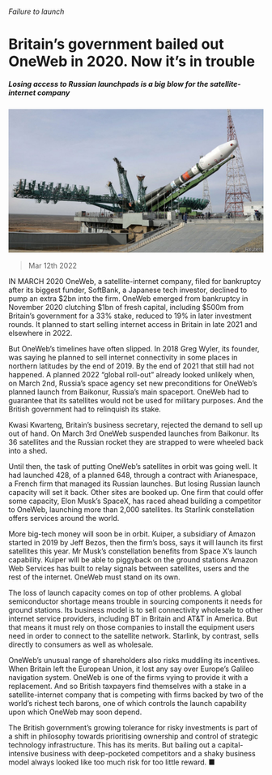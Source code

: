 ###### Failure to launch

# Britain’s government bailed out OneWeb in 2020. Now it’s in trouble 

##### Losing access to Russian launchpads is a big blow for the satellite-internet company 

![image](images/20220312_brp501.jpg) 

> Mar 12th 2022 

IN MARCH 2020 OneWeb, a satellite-internet company, filed for bankruptcy after its biggest funder, SoftBank, a Japanese tech investor, declined to pump an extra $2bn into the firm. OneWeb emerged from bankruptcy in November 2020 clutching $1bn of fresh capital, including $500m from Britain’s government for a 33% stake, reduced to 19% in later investment rounds. It planned to start selling internet access in Britain in late 2021 and elsewhere in 2022.

But OneWeb’s timelines have often slipped. In 2018 Greg Wyler, its founder, was saying he planned to sell internet connectivity in some places in northern latitudes by the end of 2019. By the end of 2021 that still had not happened. A planned 2022 “global roll-out” already looked unlikely when, on March 2nd, Russia’s space agency set new preconditions for OneWeb’s planned launch from Baikonur, Russia’s main spaceport. OneWeb had to guarantee that its satellites would not be used for military purposes. And the British government had to relinquish its stake.


Kwasi Kwarteng, Britain’s business secretary, rejected the demand to sell up out of hand. On March 3rd OneWeb suspended launches from Baikonur. Its 36 satellites and the Russian rocket they are strapped to were wheeled back into a shed.

Until then, the task of putting OneWeb’s satellites in orbit was going well. It had launched 428, of a planned 648, through a contract with Arianespace, a French firm that managed its Russian launches. But losing Russian launch capacity will set it back. Other sites are booked up. One firm that could offer some capacity, Elon Musk’s SpaceX, has raced ahead building a competitor to OneWeb, launching more than 2,000 satellites. Its Starlink constellation offers services around the world.

More big-tech money will soon be in orbit. Kuiper, a subsidiary of Amazon started in 2019 by Jeff Bezos, then the firm’s boss, says it will launch its first satellites this year. Mr Musk’s constellation benefits from Space X’s launch capability. Kuiper will be able to piggyback on the ground stations Amazon Web Services has built to relay signals between satellites, users and the rest of the internet. OneWeb must stand on its own.

The loss of launch capacity comes on top of other problems. A global semiconductor shortage means trouble in sourcing components it needs for ground stations. Its business model is to sell connectivity wholesale to other internet service providers, including BT in Britain and AT&amp;T in America. But that means it must rely on those companies to install the equipment users need in order to connect to the satellite network. Starlink, by contrast, sells directly to consumers as well as wholesale.

OneWeb’s unusual range of shareholders also risks muddling its incentives. When Britain left the European Union, it lost any say over Europe’s Galileo navigation system. OneWeb is one of the firms vying to provide it with a replacement. And so British taxpayers find themselves with a stake in a satellite-internet company that is competing with firms backed by two of the world’s richest tech barons, one of which controls the launch capability upon which OneWeb may soon depend.

The British government’s growing tolerance for risky investments is part of a shift in philosophy towards prioritising ownership and control of strategic technology infrastructure. This has its merits. But bailing out a capital-intensive business with deep-pocketed competitors and a shaky business model always looked like too much risk for too little reward. ■


